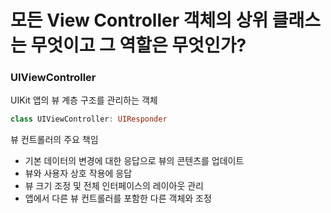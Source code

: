 # 모든 View Controller 객체의 상위 클래스는 무엇이고 그 역할은 무엇인가?

### UIViewController

UIKit 앱의 뷰 계층 구조를 관리하는 객체

```swift
class UIViewController: UIResponder
```

뷰 컨트롤러의 주요 책임

- 기본 데이터의 변경에 대한 응답으로 뷰의 콘텐츠를 업데이트
- 뷰와 사용자 상호 작용에 응답
- 뷰 크기 조정 및 전체 인터페이스의 레이아웃 관리
- 앱에서 다른 뷰 컨트롤러를 포함한 다른 객체와 조정
